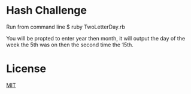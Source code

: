 Hash Challenge
==============

Run from command line
$ ruby TwoLetterDay.rb

You will be propted to enter year then month, it will output the day of the week the 5th was on then the second time the 15th.

License
=======
[MIT](http://clu.mit-license.org/)
